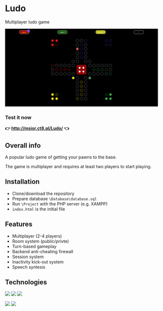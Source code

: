 # Ludo
Multiplayer ludo game

![look](img/look.png)

### Test it now 
**👉 http://msior.ct8.pl/Ludo/ 👈**


##  Overall info

A popular ludo game of getting your pawns to the base.

The game is multiplayer and requires at least two players to start playing.

## Installation

 - Clone/download the repository
 - Prepare database `\Database\database.sql`
 - Run `\Project` with the PHP server (e.g. XAMPP) 
 - `index.html` is the initial file
    

## Features

- Multiplayer (2-4 players)
- Room system (public/privte)
- Turn-based gameplay
- Backend anti-cheating firewall
- Session system
- Inactivity kick-out system
- Speech syntesis

## Technologies

<p>
 <img src="https://img.shields.io/badge/JavaScript-F7DF1E?logo=JavaScript&logoColor=black&style=for-the-badge" /> 
 <img src="https://img.shields.io/badge/HTML5-E34F26?logo=HTML5&logoColor=white&style=for-the-badge" /> 
 <img src="https://img.shields.io/badge/CSS3-1572B6?logo=CSS3&logoColor=white&style=for-the-badge" />  
</p>
<p>
 <img src="https://img.shields.io/badge/PHP-777BB4?logo=PHP&logoColor=white&style=for-the-badge" />
 <img src="https://img.shields.io/badge/MySQL-4479A1?logo=MySQL&logoColor=white&style=for-the-badge" />
</p>

